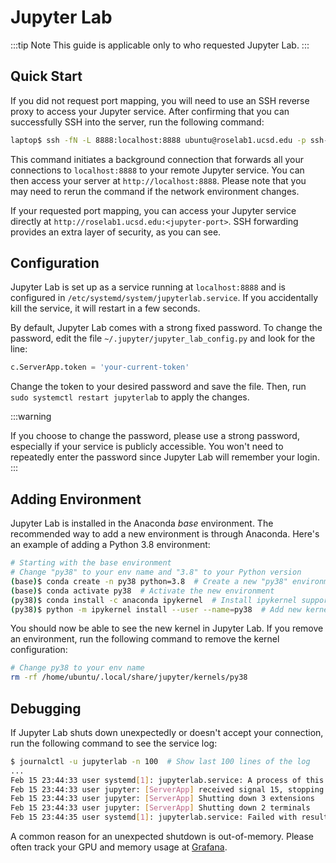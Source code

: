 # Jupyter Lab

:::tip Note
This guide is applicable only to who requested Jupyter Lab.
:::

## Quick Start

If you did not request port mapping, you will need to use an SSH reverse proxy to access your Jupyter service. After confirming that you can successfully SSH into the server, run the following command:

```bash
laptop$ ssh -fN -L 8888:localhost:8888 ubuntu@roselab1.ucsd.edu -p ssh-port -i path/to/keyfile
```

This command initiates a background connection that forwards all your connections to `localhost:8888` to your remote Jupyter service. You can then access your server at `http://localhost:8888`. Please note that you may need to rerun the command if the network environment changes.

If your requested port mapping, you can access your Jupyter service directly at `http://roselab1.ucsd.edu:<jupyter-port>`. SSH forwarding provides an extra layer of security, as you can see. 

## Configuration

Jupyter Lab is set up as a service running at `localhost:8888` and is configured in `/etc/systemd/system/jupyterlab.service`. If you accidentally kill the service, it will restart in a few seconds.

By default, Jupyter Lab comes with a strong fixed password. To change the password, edit the file `~/.jupyter/jupyter_lab_config.py` and look for the line:

```py
c.ServerApp.token = 'your-current-token'
```

Change the token to your desired password and save the file. Then, run `sudo systemctl restart jupyterlab` to apply the changes.

:::warning

If you choose to change the password, please use a strong password, especially if your service is publicly accessible. You won't need to repeatedly enter the password since Jupyter Lab will remember your login.
:::

## Adding Environment

Jupyter Lab is installed in the Anaconda *base* environment. The recommended way to add a new environment is through Anaconda. Here's an example of adding a Python 3.8 environment:

```bash
# Starting with the base environment
# Change "py38" to your env name and "3.8" to your Python version
(base)$ conda create -n py38 python=3.8  # Create a new "py38" environment
(base)$ conda activate py38  # Activate the new environment
(py38)$ conda install -c anaconda ipykernel  # Install ipykernel support
(py38)$ python -m ipykernel install --user --name=py38  # Add new kernel config
```

You should now be able to see the new kernel in Jupyter Lab. If you remove an environment, run the following command to remove the kernel configuration:

```bash
# Change py38 to your env name
rm -rf /home/ubuntu/.local/share/jupyter/kernels/py38  
```



## Debugging

If Jupyter Lab shuts down unexpectedly or doesn't accept your connection, run the following command to see the service log:

```bash
$ journalctl -u jupyterlab -n 100  # Show last 100 lines of the log
...
Feb 15 23:44:33 user systemd[1]: jupyterlab.service: A process of this unit has been killed by the OOM killer.
Feb 15 23:44:33 user jupyter: [ServerApp] received signal 15, stopping
Feb 15 23:44:33 user jupyter: [ServerApp] Shutting down 3 extensions
Feb 15 23:44:33 user jupyter: [ServerApp] Shutting down 2 terminals
Feb 15 23:44:35 user systemd[1]: jupyterlab.service: Failed with result 'oom-kill'.
```

A common reason for an unexpected shutdown is out-of-memory. Please often track your GPU and memory usage at [Grafana](http://roselab1.ucsd.edu/).
